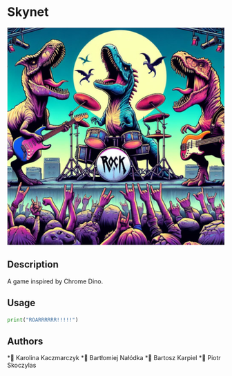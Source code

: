 # Skynet

![Logo](images/logo.jpeg)

## Description
A game inspired by Chrome Dino.

## Usage
```python
print("ROARRRRRR!!!!!")
```

## Authors
*👩 Karolina Kaczmarczyk
*👦 Bartłomiej Nałódka
*👦 Bartosz Karpiel
*👦 Piotr Skoczylas


